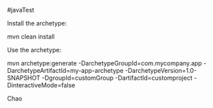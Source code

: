 #javaTest

Install the archetype:

mvn clean install

Use the archetype:

mvn archetype:generate -DarchetypeGroupId=com.mycompany.app -DarchetypeArtifactId=my-app-archetype -DarchetypeVersion=1.0-SNAPSHOT -DgroupId=customGroup -DartifactId=customproject -DinteractiveMode=false

Chao
